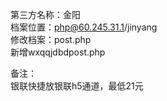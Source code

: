 第三方名称：金阳   
档案位置：php@60.245.31.1/jinyang    
修改档案：post.php   
新增wxqqjdbdpost.php   

备注：   
银联快捷放银联h5通道，最低21元   
